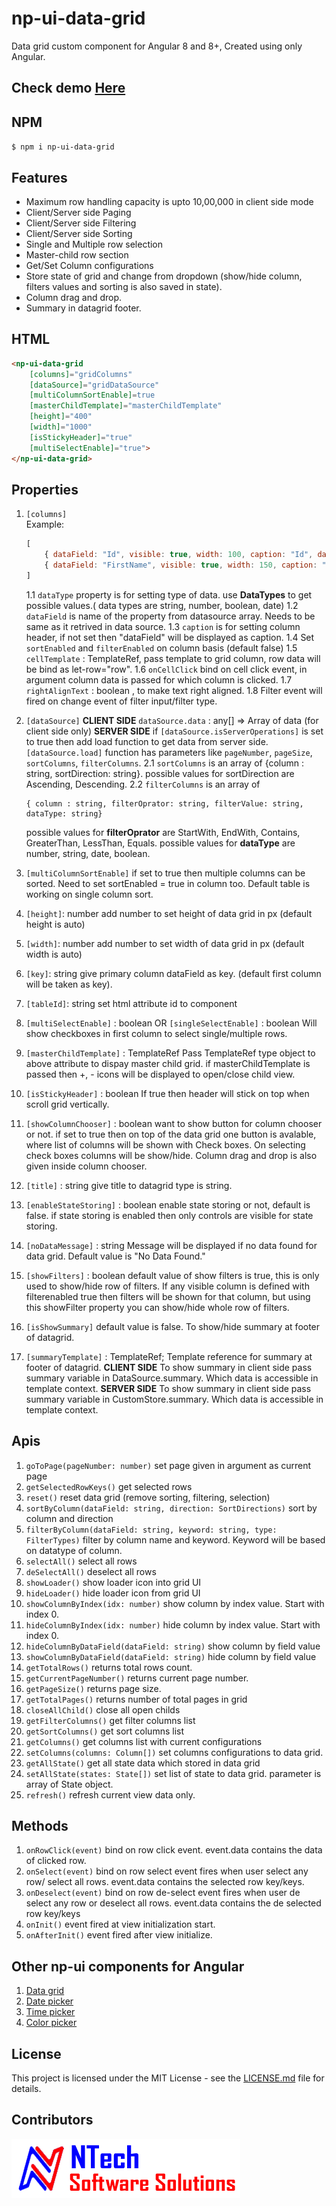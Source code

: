 # np-ui-data-grid
Data grid custom component for Angular 8 and 8+, Created using only Angular.
## Check demo [Here](https://stackblitz.com/edit/np-ui-data-grid)
## NPM
`$ npm i np-ui-data-grid`

## Features
* Maximum row handling capacity is upto 10,00,000 in client side mode
* Client/Server side Paging
* Client/Server side Filtering
* Client/Server side Sorting
* Single and Multiple row selection
* Master-child row section
* Get/Set Column configurations
* Store state of grid and change from dropdown (show/hide column, filters values and sorting is also saved in state).
* Column drag and drop.
* Summary in datagrid footer.

## HTML
````html
<np-ui-data-grid 
    [columns]="gridColumns" 
    [dataSource]="gridDataSource" 
    [multiColumnSortEnable]=true
    [masterChildTemplate]="masterChildTemplate" 
    [height]="400" 
    [width]="1000" 
    [isStickyHeader]="true"
    [multiSelectEnable]="true">
</np-ui-data-grid>
````

## Properties
1.  `[columns]`  
    Example:
    ````javascript
    [
        { dataField: "Id", visible: true, width: 100, caption: "Id", dataType: DataTypes.number, sortEnabled: true, filterEnabled: true, onCellClick: this.cellClicked },
        { dataField: "FirstName", visible: true, width: 150, caption: "First Name", dataType: DataTypes.string, sortEnabled: true, filterEnabled: true }
    ]
    ````
    
    1.1 `dataType` property is for setting type of data. use **DataTypes** to get possible values.( data types are string, number, boolean, date)
    1.2 `dataField` is name of the property from datasource array. Needs to be same as it retrived in data source.
    1.3 `caption` is for setting column header, if not set then "dataField" will be displayed as caption.
    1.4 Set `sortEnabled` and `filterEnabled` on column basis (default false) 
    1.5 `cellTemplate` : TemplateRef<any>, pass template to grid column, row data will be bind as let-row="row".
    1.6 `onCellClick` bind on cell click event, in argument column data is passed for which column is clicked.
    1.7 `rightAlignText` : boolean , to make text right aligned.
    1.8 Filter event will fired on change event of filter input/filter type.
2.  `[dataSource]`
    **CLIENT SIDE**
    `dataSource.data` : any[] => Array of data (for client side only)
    **SERVER SIDE**
    if `[dataSource.isServerOperations]` is set to true then add load function to get data from server side.
    `[dataSource.load]` function has parameters like `pageNumber`, `pageSize`, `sortColumns`, `filterColumns`.
    2.1 `sortColumns` is an array of {column : string, sortDirection: string}.
        possible values for sortDirection are Ascending, Descending.
    2.2 `filterColumns` is an array of 
    ````
    { column : string, filterOprator: string, filterValue: string, dataType: string}
    ````
    possible values for **filterOprator** are StartWith, EndWith, Contains, GreaterThan, LessThan, Equals.
    possible values for **dataType** are number, string, date, boolean.
3.  `[multiColumnSortEnable]`
    if set to true then multiple columns can be sorted. Need to set sortEnabled = true in column too.
    Default table is working on single column sort.
4.  `[height]`: number
    add number to set height of data grid in px (default height is auto)
5.  `[width]`: number
    add number to set width of data grid in px (default width is auto)
6.  `[key]`: string
    give primary column dataField as key. (default first column will be taken as key).
7.  `[tableId]`: string
    set html attribute id to component
8.  `[multiSelectEnable]` : boolean OR `[singleSelectEnable]` : boolean
    Will show checkboxes in first column to select single/multiple rows.
9.  `[masterChildTemplate]` : TemplateRef<any>
    Pass TemplateRef<any> type object to above attribute to dispay master child grid.
    if masterChildTemplate is passed then +, - icons will be displayed to open/close child view.
10. `[isStickyHeader]` : boolean
    If true then header will stick on top when scroll grid vertically.
11. `[showColumnChooser]` : boolean
    want to show button for column chooser or not.
    if set to true then on top of the data grid one button is avalable, where list of columns will be shown with Check boxes.
    On selecting check boxes columns will be show/hide.
    Column drag and drop is also given inside column chooser.
12. `[title]` : string
    give title to datagrid
    type is string.
13. `[enableStateStoring]` : boolean
    enable state storing or not, default is false.
    if state storing is enabled then only controls are visible for state storing.
14. `[noDataMessage]` : string
    Message will be displayed if no data found for data grid.
    Default value is "No Data Found."
15. `[showFilters]` : boolean
    default value of show filters is true, this is only used to show/hide row of filters.
    If any visible column is defined with filterenabled true then filters will be shown for that column,
    but using this showFilter property you can show/hide whole row of filters.
16. `[isShowSummary]`
    default value is false. To show/hide summary at footer of datagrid.
17. `[summaryTemplate]` : TemplateRef<any>;
    Template reference for summary at footer of datagrid.
    **CLIENT SIDE**
    To show summary in client side pass summary variable in DataSource.summary. Which data is accessible in template context.
    **SERVER SIDE**
    To show summary in client side pass summary variable in CustomStore.summary. Which data is accessible in template context.

## Apis
1.  `goToPage(pageNumber: number)`
    set page given in argument as current page
2.  `getSelectedRowKeys()`
    get selected rows
3.  `reset()`
    reset data grid (remove sorting, filtering, selection)
4.  `sortByColumn(dataField: string, direction: SortDirections)`
    sort by column and direction
5.  `filterByColumn(dataField: string, keyword: string, type: FilterTypes)`
    filter by column name and keyword. Keyword will be based on datatype of column.
6.  `selectAll()`
    select all rows
7.  `deSelectAll()`
    deselect all rows
8.  `showLoader()`
    show loader icon into grid UI
9.  `hideLoader()`
    hide loader icon from grid UI
10. `showColumnByIndex(idx: number)`
    show column by index value. Start with index 0.
11. `hideColumnByIndex(idx: number)`
    hide column by index value. Start with index 0.
12. `hideColumnByDataField(dataField: string)`
    show column by field value
13. `showColumnByDataField(dataField: string)`
    hide column by field value
14. `getTotalRows()`
    returns total rows count.
15. `getCurrentPageNumber()`
    returns current page number.
16. `getPageSize()`
    returns page size.
17. `getTotalPages()`
    returns number of total pages in grid
18. `closeAllChild()`
    close all open childs
19. `getFilterColumns()`
    get filter columns list
20. `getSortColumns()`
    get sort columns list
21. `getColumns()`
    get columns list with current configurations
22. `setColumns(columns: Column[])`
    set columns configurations to data grid.
23. `getAllState()`
    get all state data which stored in data grid
24. `setAllState(states: State[])`
    set list of state to data grid.
    parameter is array of State object.
25. `refresh()`
    refresh current view data only.

## Methods
1.  `onRowClick(event)`
    bind on row click event.
    event.data contains the data of clicked row.
2.  `onSelect(event)`
    bind on row select event
    fires when user select any row/ select all rows.
    event.data contains the selected row key/keys.
3.  `onDeselect(event)`
    bind on row de-select event
    fires when user de select any row or deselect all rows.
    event.data contains the de selected row key/keys
4.  `onInit()`
    event fired at view initialization start.
5.  `onAfterInit()`
    event fired after view initialize.

## Other np-ui components for Angular
1. [Data grid](https://www.npmjs.com/package/np-ui-data-grid)
2. [Date picker](https://www.npmjs.com/package/np-ui-date-picker)
3. [Time picker](https://www.npmjs.com/package/np-ui-time-picker)
4. [Color picker](https://www.npmjs.com/package/np-ui-color-picker)

## License
This project is licensed under the MIT License - see the [LICENSE.md](LICENSE.md) file for details.

## Contributors
![](https://raw.githubusercontent.com/NilavPatel/nilavpatel.github.io/master/images/logo-large.png)
